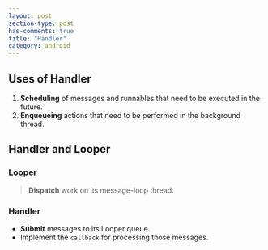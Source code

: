 ```yaml
---
layout: post
section-type: post
has-comments: true
title: "Handler"
category: android
---
```


## Uses of Handler

1. **Scheduling** of messages and runnables that need to be executed in the future.
2. **Enqueueing** actions that need to be performed in the background thread.

## Handler and Looper

### Looper

> **Dispatch** work on its message-loop thread.
> 

### Handler

- **Submit** messages to its Looper queue.
- Implement the `callback` for processing those messages.
